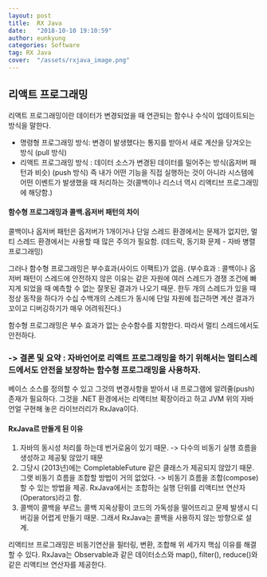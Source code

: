 ```yaml
---
layout: post
title:  RX Java
date:   "2018-10-10 19:10:59"
author: eunkyung
categories: Software
tag: RX Java
cover:  "/assets/rxjava_image.png"
---
```


## 리액트 프로그래밍
리액트 프로그래밍이란 데이터가 변경되었을 때 연관되는 함수나 수식이 업데이트되는 방식을 말한다.
 - 명령형 프로그래밍 방식: 변경이 발생했다는 통지를 받아서 새로 계산을 당겨오는 방식 (pull 방식)
 - 리액트 프로그래밍 방식 : 데이터 소스가 변경된 데이터를 밀어주는 방식(옵저버 패턴과 비슷) (push 방식)
즉 내가 어떤 기능을 직접 실행하는 것이 아니라 시스템에 어떤 이벤트가 발생했을 때 처리하는 것(콜백이나 리스너 역시 리액티브 프로그래밍에 해당함.)

#### 함수형 프로그래밍과 콜백.옵저버 패턴의 차이
콜백이나 옵저버 패턴은 옵저버가 1개이거나 단일 스레드 환경에서는 문제가 없지만, 멀티 스레드 환경에서는 사용할 때 많은 주의가 필요함. (데드락, 동기화 문제 - 자바 병렬 프로그래밍)

그러나 함수형 프로그래밍은 부수효과(사이드 이팩트)가 없음. (부수효과 : 콜백이나 옵저버 패턴이 스레드에 안전하지 않은 이유는 같은 자원에 여러 스레드가 경쟁 조건에 빠지게 되었을 때 예측할 수 없는 잘못된 결과가 나오기 때문. 한두 개의 스레드가 있을 때 정상 동작을 하다가 수십 수백개의 스레드가 동시에 단일 자원에 접근하면 계산 결과가 꼬이고 디버깅하기가 매우 어려워진다.)

함수형 프로그래밍은 부수 효과가 없는 순수함수를 지향한다. 따라서 멀티 스레드에서도 안전하다. 

### -> 결론 및 요약 : 자바언어로 리액트 프로그래밍을 하기 위해서는 멀티스레드에서도 안전을 보장하는 함수형 프로그래밍을 사용하자.

베이스 소스를 정의할 수 있고 그것의 변경사항을 받아서 내 프로그램에 알려줄(push) 존재가 필요하다. 그것을 .NET 환경에서는 리액티브 확장이라고 하고 JVM 위의 자바 언얼 구현해 놓은 라이브러리가 RxJava이다.
 
#### RxJava르 만들게 된 이유
1. 자바의 동시성 처리를 하는데 번거로움이 있기 때문. -> 다수의 비동기 실행 흐름을 생성하고 제공됮 않았기 때문
2. 그당시 (2013년)에는 CompletableFuture 같은 클래스가 제공되지 않았기 때문. 그랫 비동기 흐름을 조합할 방법이 거의 없었다. -> 비동기 흐름을 조합(compose)할 수 있는 방법을 제공. RxJava에서는 조합하는 실행 단위를 리액티브 연산자(Operators)라고 함.
3. 콜백이 콜백을 부르느 콜백 지옥상황이 코드의 가독성을 떨어뜨리고 문제 발생시 디버깅을 어렵게 만들기 때문. 그래서 RxJava는 콜백을 사용하지 않는 방향으로 설계.

리액티브 프로그래밍은 비동기연산을 필터링, 변환, 조합해 위 세가지 핵심 이유를 해결 할 수 있다. RxJava는 Observable과 같은 데이터소스와 map(), filter(), reduce()와 같은 리액티브 연산자를 제공한다.
